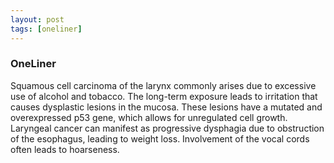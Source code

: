 ```yaml
---
layout: post
tags: [oneliner]
---
```



### OneLiner

Squamous cell carcinoma of the larynx commonly arises due to excessive use of alcohol and tobacco. The long-term exposure leads to irritation that causes dysplastic lesions in the mucosa. These lesions have a mutated and overexpressed p53 gene, which allows for unregulated cell growth. Laryngeal cancer can manifest as progressive dysphagia due to obstruction of the esophagus, leading to weight loss. Involvement of the vocal cords often leads to hoarseness.
